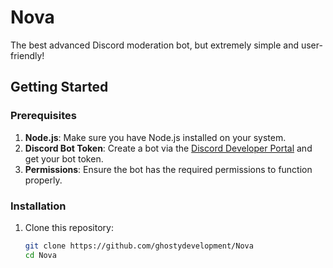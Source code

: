 # Nova

The best advanced Discord moderation bot, but extremely simple and user-friendly!


## Getting Started

### Prerequisites
1. **Node.js**: Make sure you have Node.js installed on your system.
2. **Discord Bot Token**: Create a bot via the [Discord Developer Portal](https://discord.com/developers/applications) and get your bot token.
3. **Permissions**: Ensure the bot has the required permissions to function properly.

### Installation
1. Clone this repository:
   ```bash
   git clone https://github.com/ghostydevelopment/Nova
   cd Nova
```
